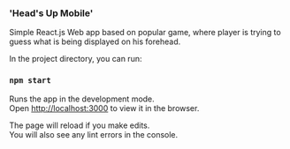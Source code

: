 ### 'Head's Up Mobile'

Simple React.js Web app based on popular game, where player is trying to
guess what is being displayed on his forehead. 

In the project directory, you can run:

### `npm start`

Runs the app in the development mode.<br />
Open [http://localhost:3000](http://localhost:3000) to view it in the browser.

The page will reload if you make edits.<br />
You will also see any lint errors in the console.

